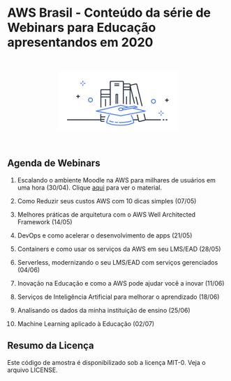 # AWS Brasil - Conteúdo da série de Webinars para Educação apresentandos em 2020

</br>
<p align="center"><img src="images/edu-icon.png"/></p>
</br>

## Agenda de Webinars

1. Escalando o ambiente Moodle na AWS para milhares de usuários em uma hora (30/04). Clique [aqui](webinar-01/) para ver o material.

2. Como Reduzir seus custos AWS com 10 dicas simples (07/05)

3. Melhores práticas de arquitetura com o AWS Well Architected Framework (14/05)

4. DevOps e como acelerar o desenvolvimento de apps (21/05)

5. Containers e como usar os serviços da AWS em seu LMS/EAD (28/05)

6. Serverless, modernizando o seu LMS/EAD com serviços gerenciados (04/06)

7. Inovação na Educação e como a AWS pode ajudar você a inovar (11/06)

8. Serviços de Inteligência Artificial para melhorar o aprendizado (18/06)

9. Analisando os dados da minha instituição de ensino (25/06)

10. Machine Learning aplicado à Educação (02/07)

## Resumo da Licença

Este código de amostra é disponibilizado sob a licença MIT-0. Veja o arquivo LICENSE.
